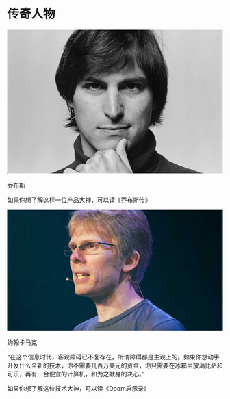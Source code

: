 # 传奇人物

![](/assets/jobs600x400.png)

乔布斯

如果你想了解这样一位产品大神，可以读《乔布斯传》

![](/assets/carmark.png)

约翰卡马克

“在这个信息时代，客观障碍已不复存在，所谓障碍都是主观上的。如果你想动手开发什么全新的技术，你不需要几百万美元的资金，你只需要在冰箱里放满比萨和可乐，再有一台便宜的计算机，和为之献身的决心。”

如果你想了解这位技术大神，可以读《Doom启示录》

